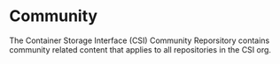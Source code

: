 # Community

The Container Storage Interface (CSI) Community Reporsitory contains community related content that applies to all repositories in the CSI org.
